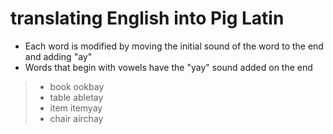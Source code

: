  # translating English into Pig Latin
 
- Each word is modified by moving the initial sound of the word to the end and adding "ay"
- Words that begin with vowels have the "yay" sound added on the end

> - book ookbay 
> - table abletay 
> - item itemyay 
> - chair airchay
